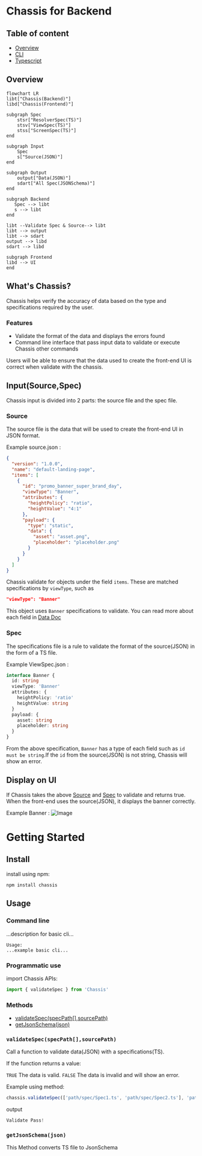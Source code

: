 # Chassis for Backend

## Table of content

- [Overview](#overview)
- [CLI](./docs/cli.md)
- [Typescript](./docs/typescript.md)

## Overview

```mermaid
flowchart LR
libt["Chassis(Backend)"]
libd["Chassis(Frontend)"]

subgraph Spec
    stsr["ResolverSpec(TS)"]
    stsv["ViewSpec(TS)"]
    stss["ScreenSpec(TS)"]
end

subgraph Input
    Spec
    s["Source(JSON)"]
end

subgraph Output
    output["Data(JSON)"]
    sdart["All Spec(JSONSchema)"]
end

subgraph Backend
   Spec --> libt
   s --> libt
end

libt --Validate Spec & Source--> libt
libt --> output
libt --> sdart
output --> libd
sdart --> libd

subgraph Frontend
libd --> UI
end
```

## What's Chassis?

Chassis helps verify the accuracy of data based on the type and specifications required by the user.

### Features

- Validate the format of the data and displays the errors found
- Command line interface that pass input data to validate or execute Chassis other commands

Users will be able to ensure that the data used to create the front-end UI is correct when validate with the chassis.

## Input(Source,Spec)

Chassis input is divided into 2 parts: the source file and the spec file.

### Source

The source file is the data that will be used to create the front-end UI in JSON format.

Example source.json :

```json
{
  "version": "1.0.0",
  "name": "default-landing-page",
  "items": [
    {
      "id": "promo_banner_super_brand_day",
      "viewType": "Banner",
      "attributes": {
        "heightPolicy": "ratio",
        "heightValue": "4:1"
      },
      "payload": {
        "type": "static",
        "data": {
          "asset": "asset.png",
          "placeholder": "placeholder.png"
        }
      }
    }
  ]
}
```

Chassis validate for objects under the field `items`. These are matched specifications by `viewType`, such as

```json
"viewType": "Banner"
```

This object uses `Banner` specifications to validate. You can read more about each field in [Data Doc](/data/README.md)

### Spec

The specifications file is a rule to validate the format of the source(JSON) in the form of a TS file.

Example ViewSpec.json :

```ts
interface Banner {
  id: string
  viewType: 'Banner'
  attributes: {
    heightPolicy: 'ratio'
    heightValue: string
  }
  payload: {
    asset: string
    placeholder: string
  }
}
```

From the above specification, `Banner` has a type of each field such as `id must be string`.If the `id` from the source(JSON) is not string, Chassis will show an error.

## Display on UI

If Chassis takes the above [Source](#Source) and [Spec](#Spec) to validate and returns true. When the front-end uses the source(JSON), it displays the banner correctly.

Example Banner :
![Image](./asset/banner.png)

# Getting Started

## Install

install using npm:

```
npm install chassis
```

## Usage

### Command line

...description for basic cli...

```
Usage:
...example basic cli...
```

### Programmatic use

import Chassis APIs:

```ts
import { validateSpec } from 'Chassis'
```

### Methods

- [validateSpec(specPath[],sourcePath)](<#validateSpec(specPath[],sourcePath)>)
- [getJsonSchema(json)](<#getJsonSchema(json)>)

### `validateSpec(specPath[],sourcePath)`

Call a function to validate data(JSON) with a specifications(TS).

If the function returns a value:

`TRUE` The data is valid.
`FALSE` The data is invalid and will show an error.

Example using method:

```ts
chassis.validateSpec(['path/spec/Spec1.ts', 'path/spec/Spec2.ts'], 'path/source.json')
```

output

```ts
Validate Pass!
```

### `getJsonSchema(json)`

This Method converts TS file to JsonSchema
